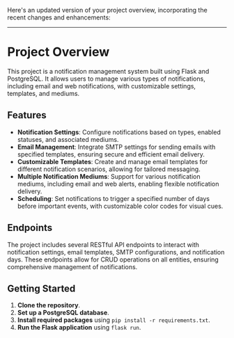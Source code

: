 Here's an updated version of your project overview, incorporating the recent changes and enhancements:

---

# Project Overview

This project is a notification management system built using Flask and PostgreSQL. It allows users to manage various types of notifications, including email and web notifications, with customizable settings, templates, and mediums.

## Features

- **Notification Settings**: Configure notifications based on types, enabled statuses, and associated mediums.
- **Email Management**: Integrate SMTP settings for sending emails with specified templates, ensuring secure and efficient email delivery.
- **Customizable Templates**: Create and manage email templates for different notification scenarios, allowing for tailored messaging.
- **Multiple Notification Mediums**: Support for various notification mediums, including email and web alerts, enabling flexible notification delivery.
- **Scheduling**: Set notifications to trigger a specified number of days before important events, with customizable color codes for visual cues.

## Endpoints

The project includes several RESTful API endpoints to interact with notification settings, email templates, SMTP configurations, and notification days. These endpoints allow for CRUD operations on all entities, ensuring comprehensive management of notifications.

## Getting Started

1. **Clone the repository**.
2. **Set up a PostgreSQL database**.
3. **Install required packages** using `pip install -r requirements.txt`.
4. **Run the Flask application** using `flask run`.
